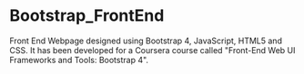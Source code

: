 # Bootstrap_FrontEnd
Front End Webpage designed using Bootstrap 4, JavaScript, HTML5 and CSS. It has been developed for a Coursera course called "Front-End Web UI Frameworks and Tools: Bootstrap 4".
